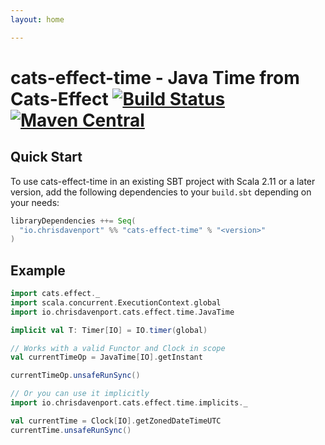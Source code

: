 ```yaml
---
layout: home

---
```


# cats-effect-time - Java Time from Cats-Effect [![Build Status](https://travis-ci.com/ChristopherDavenport/cats-effect-time.svg?branch=master)](https://travis-ci.com/ChristopherDavenport/cats-effect-time) [![Maven Central](https://maven-badges.herokuapp.com/maven-central/io.chrisdavenport/cats-effect-time_2.12/badge.svg)](https://maven-badges.herokuapp.com/maven-central/io.chrisdavenport/cats-effect-time_2.12)

## Quick Start

To use cats-effect-time in an existing SBT project with Scala 2.11 or a later version, add the following dependencies to your
`build.sbt` depending on your needs:

```scala
libraryDependencies ++= Seq(
  "io.chrisdavenport" %% "cats-effect-time" % "<version>"
)
```


## Example


```scala mdoc
import cats.effect._
import scala.concurrent.ExecutionContext.global
import io.chrisdavenport.cats.effect.time.JavaTime

implicit val T: Timer[IO] = IO.timer(global)

// Works with a valid Functor and Clock in scope
val currentTimeOp = JavaTime[IO].getInstant

currentTimeOp.unsafeRunSync()

// Or you can use it implicitly
import io.chrisdavenport.cats.effect.time.implicits._

val currentTime = Clock[IO].getZonedDateTimeUTC
currentTime.unsafeRunSync()
```